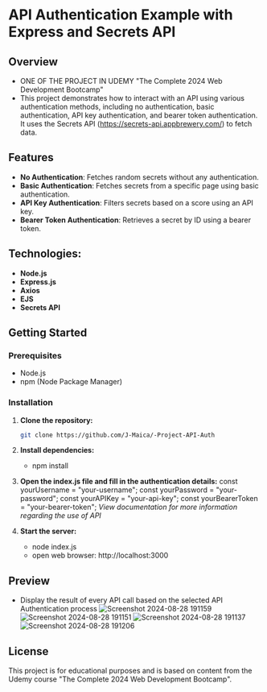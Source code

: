 # API Authentication Example with Express and Secrets API

## Overview
- ONE OF THE PROJECT IN UDEMY "The Complete 2024 Web Development Bootcamp"
- This project demonstrates how to interact with an API using various authentication methods, including no authentication, basic authentication, API key authentication, and bearer token authentication. It uses the Secrets API (https://secrets-api.appbrewery.com/) to fetch data.

## Features
- **No Authentication**: Fetches random secrets without any authentication.
- **Basic Authentication**: Fetches secrets from a specific page using basic authentication.
- **API Key Authentication**: Filters secrets based on a score using an API key.
- **Bearer Token Authentication**: Retrieves a secret by ID using a bearer token.

## Technologies:
- **Node.js**
- **Express.js**
- **Axios**
- **EJS**
- **Secrets API**

## Getting Started

### Prerequisites
- Node.js
- npm (Node Package Manager)

### Installation

1. **Clone the repository:**

   ```bash
   git clone https://github.com/J-Maica/-Project-API-Auth

2. **Install dependencies:**
   - npm install

3. **Open the index.js file and fill in the authentication details:**
   const yourUsername = "your-username";
   const yourPassword = "your-password";
   const yourAPIKey = "your-api-key";
   const yourBearerToken = "your-bearer-token";
   _View documentation for more information regarding the use of API_ 
     
4. **Start the server:**
   - node index.js
   - open web browser: http://localhost:3000
  
## Preview   
   - Display the result of every API call based on the selected API Authentication process
![Screenshot 2024-08-28 191159](https://github.com/user-attachments/assets/431c3542-9a57-4ded-8a66-c0931d71bc1a)
![Screenshot 2024-08-28 191151](https://github.com/user-attachments/assets/5dc3387c-b2d2-4144-a51f-f210dec9ca58)
![Screenshot 2024-08-28 191137](https://github.com/user-attachments/assets/6e6de053-28c1-49df-922b-111ed47549fd)
![Screenshot 2024-08-28 191206](https://github.com/user-attachments/assets/8f189f93-d595-43ff-ad96-b2a8594889fc)


## License
This project is for educational purposes and is based on content from the Udemy course "The Complete 2024 Web Development Bootcamp".
